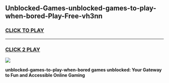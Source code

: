 
## Unblocked-Games-unblocked-games-to-play-when-bored-Play-Free-vh3nn
<h3>
<a href="https://premium76.site?title=unblocked-games-to-play-when-bored&ref=23A">CLICK TO PLAY</a></h3>
<hr>

<h3>
<a href="https://premium76.site?title=unblocked-games-to-play-when-bored&ref=23A">CLICK 2 PLAY</a>
  
</h3>

<a href="https://premium76.site?title=unblocked-games-to-play-when-bored&ref=23A"><img src="https://clearcache.store/games.png"></a>


**unblocked-games-to-play-when-bored games unblocked: Your Gateway to Fun and Accessible Online Gaming**
